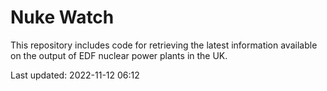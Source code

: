 # Nuke Watch

This repository includes code for retrieving the latest information available on the output of EDF nuclear power plants in the UK.

Last updated: 2022-11-12 06:12